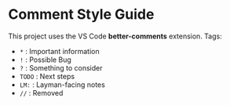 # Comment Style Guide

This project uses the VS Code **better-comments** extension. Tags:

- `*` : Important information
- `!` : Possible Bug
- `?` : Something to consider
- `TODO` : Next steps
- `LM:` : Layman-facing notes
- `//` : Removed
